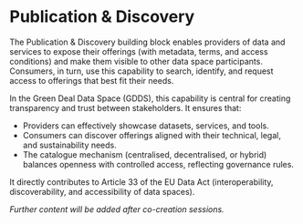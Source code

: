 # Publication & Discovery

The Publication & Discovery building block enables providers of data and services to expose their offerings (with metadata, terms, and access conditions) and make them visible to other data space participants. Consumers, in turn, use this capability to search, identify, and request access to offerings that best fit their needs.

In the Green Deal Data Space (GDDS), this capability is central for creating transparency and trust between stakeholders. It ensures that:
- Providers can effectively showcase datasets, services, and tools.
- Consumers can discover offerings aligned with their technical, legal, and sustainability needs.
- The catalogue mechanism (centralised, decentralised, or hybrid) balances openness with controlled access, reflecting governance rules.

It directly contributes to Article 33 of the EU Data Act (interoperability, discoverability, and accessibility of data spaces).

*Further content will be added after co-creation sessions.*
